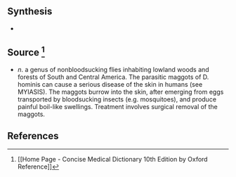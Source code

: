 ## Synthesis
- 
## Source [^1]
- $n$. a genus of nonbloodsucking flies inhabiting lowland woods and forests of South and Central America. The parasitic maggots of D. hominis can cause a serious disease of the skin in humans (see MYIASIS). The maggots burrow into the skin, after emerging from eggs transported by bloodsucking insects (e.g. mosquitoes), and produce painful boil-like swellings. Treatment involves surgical removal of the maggots.
## References

[^1]: [[Home Page - Concise Medical Dictionary 10th Edition by Oxford Reference]]